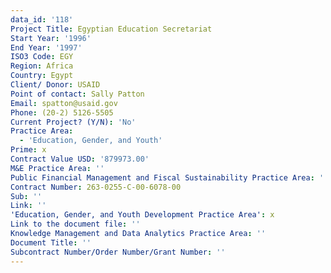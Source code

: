 ```yaml
---
data_id: '118'
Project Title: Egyptian Education Secretariat
Start Year: '1996'
End Year: '1997'
ISO3 Code: EGY
Region: Africa
Country: Egypt
Client/ Donor: USAID
Point of contact: Sally Patton
Email: spatton@usaid.gov
Phone: (20-2) 5126-5505
Current Project? (Y/N): 'No'
Practice Area:
  - 'Education, Gender, and Youth'
Prime: x
Contract Value USD: '879973.00'
M&E Practice Area: ''
Public Financial Management and Fiscal Sustainability Practice Area: ''
Contract Number: 263-0255-C-00-6078-00
Sub: ''
Link: ''
'Education, Gender, and Youth Development Practice Area': x
Link to the document file: ''
Knowledge Management and Data Analytics Practice Area: ''
Document Title: ''
Subcontract Number/Order Number/Grant Number: ''
---
```


